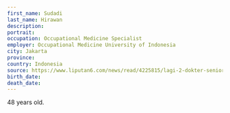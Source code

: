 ```yaml
---
first_name: Sudadi
last_name: Hirawan
description: 
portrait: 
occupation: Occupational Medicine Specialist
employer: Occupational Medicine University of Indonesia
city: Jakarta
province: 
country: Indonesia
source: https://www.liputan6.com/news/read/4225815/lagi-2-dokter-senior-meninggal-karena-corona-covid-19
birth_date: 
death_date: 
---
```


48 years old.